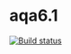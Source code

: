 # aqa6.1
[![Build status](https://ci.appveyor.com/api/projects/status/khag98ybq5kk3kkx?svg=true)](https://ci.appveyor.com/project/bigsurmoon/aqa6-1-8ht4m)
